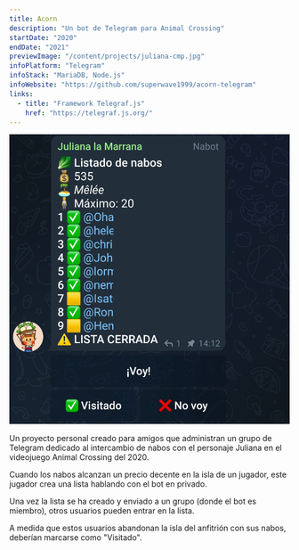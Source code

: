 ```yaml
---
title: Acorn
description: "Un bot de Telegram para Animal Crossing"
startDate: "2020"
endDate: "2021"
previewImage: "/content/projects/juliana-cmp.jpg"
infoPlatform: "Telegram"
infoStack: "MariaDB, Node.js"
infoWebsite: "https://github.com/superwave1999/acorn-telegram"
links:
  - title: "Framework Telegraf.js"
    href: "https://telegraf.js.org/"
---
```


![Mensaje de Telegram con un listado de nabos](/content/projects/juliana.jpg)

Un proyecto personal creado para amigos que administran un grupo de Telegram dedicado al intercambio de nabos con el personaje Juliana en el videojuego Animal Crossing del 2020.

Cuando los nabos alcanzan un precio decente en la isla de un jugador, este jugador crea una lista hablando con el bot en privado.

Una vez la lista se ha creado y enviado a un grupo (donde el bot es miembro), otros usuarios pueden entrar en la lista.

A medida que estos usuarios abandonan la isla del anfitrión con sus nabos, deberían marcarse como "Visitado".
